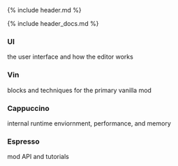 {% include header.md %}

{% include header_docs.md %}

### UI
the user interface and how the editor works
### Vin
blocks and techniques for the primary vanilla mod
### Cappuccino
internal runtime enviornment, performance, and memory
### Espresso
mod API and tutorials
